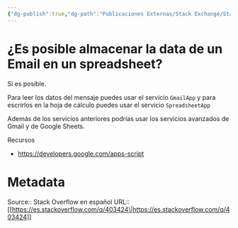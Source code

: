 ```yaml
---
{"dg-publish":true,"dg-path":"Publicaciones Externas/Stack Exchange/Stack Overflow en español/es.stackoverflow.com-403424.md","permalink":"/publicaciones-externas/stack-exchange/stack-overflow-en-espanol/es-stackoverflow-com-403424/","title":"¿Es posible almacenar la data de un Email en un spreadsheet?","hide":true,"noteIcon":"default","created":"2024-04-03T12:49:10.728-06:00","updated":"2024-04-05T16:43:56.785-06:00"}
---
```


# ¿Es posible almacenar la data de un Email en un spreadsheet?

Si es posible.

Para leer los datos del mensaje puedes usar el servicio `GmailApp` y para escrirlos en la hoja de cálculo puedes usar el servicio `SpreadsheetApp`

Además de los servicios anteriores podrías usar los servicios avanzados de Gmail y de Google Sheets.

Recursos

- https://developers.google.com/apps-script

# Metadata
Source:: Stack Overflow en español
URL:: [[https://es.stackoverflow.com/q/403424\|https://es.stackoverflow.com/q/403424]]


